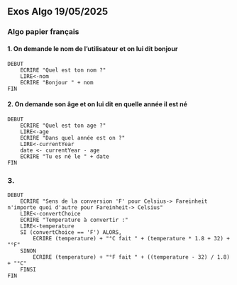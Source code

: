 
## Exos Algo 19/05/2025


### Algo papier français


#### 1. On demande le nom de l’utilisateur et on lui dit bonjour
```
DEBUT
	ECRIRE "Quel est ton nom ?"
	LIRE<-nom
	ECRIRE "Bonjour " + nom
FIN
```

#### 2. On demande son âge et on lui dit en quelle année il est né
```
DEBUT
	ECRIRE "Quel est ton age ?"
	LIRE<-age
	ECRIRE "Dans quel année est on ?"
	LIRE<-currentYear
	date <- currentYear - age
	ECRIRE "Tu es né le " + date
FIN
```

### 3.
```
DEBUT
	ECRIRE "Sens de la conversion 'F' pour Celsius-> Fareinheit n'importe quoi d'autre pour Fareinheit-> Celsius"
	LIRE<-convertChoice
	ECRIRE "Temperature à convertir :"
	LIRE<-temperature
	SI (convertChoice == 'F') ALORS,
		ECRIRE (temperature) + "°C fait " + (temperature * 1.8 + 32) + "°F"
	SINON
		ECRIRE (temperature) + "°F fait " + ((temperature - 32) / 1.8) + "°C"
	FINSI
FIN

```